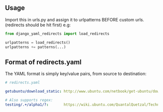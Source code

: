Usage
-----

Import this in urls.py and assign it to urlpatterns
BEFORE custom urls. (redirects should be hit first)
e.g:

``` python
from django_yaml_redirects import load_redirects

urlpatterns = load_redirects()
urlpatterns += patterns(...)
```

Format of redirects.yaml
------------------------

The YAML format is simply key/value pairs, from source to destination:

``` yaml
# redirects.yaml

getubuntu/download_static: http://www.ubuntu.com/netbook/get-ubuntu/download

# Also supports regex:
testing/.+/alpha1/?:       https://wiki.ubuntu.com/QuantalQuetzal/TechnicalOverview/Alpha1
```


